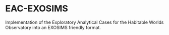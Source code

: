 # EAC-EXOSIMS
Implementation of the Exploratory Analytical Cases for the Habitable Worlds Observatory into an EXOSIMS friendly format.
